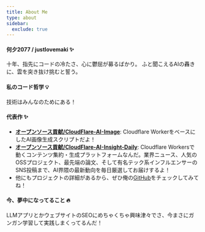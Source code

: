 ```yaml
---
title: About Me
type: about
sidebar:
  exclude: true
---
```

#### 何夕2077 / justlovemaki ✨

十年、指先にコードの冷たさ、心に鬱屈が募るばかり。
ふと聞こえるAIの轟きに、雲を突き抜け挑むと誓う。

#### 私のコード哲学 💡

技術はみんなのためにある！

#### 代表作 ✨

*   **[オープンソース貢献/CloudFlare-AI-Image](https://github.com/justlovemaki/CloudFlare-AI-Image)**: Cloudflare WorkerをベースにしたAI画像生成スクリプトだよ！
*   **[オープンソース貢献/CloudFlare-AI-Insight-Daily](https://github.com/justlovemaki/CloudFlare-AI-Insight-Daily)**: Cloudflare Workersで動くコンテンツ集約・生成プラットフォームなんだ。業界ニュース、人気のOSSプロジェクト、最先端の論文、そして有名テック系インフルエンサーのSNS投稿まで、AI界隈の最新動向を毎日厳選してお届けするよ！
*   他にもプロジェクトの詳細があるから、ぜひ俺の[GitHub](https://github.com/justlovemaki)をチェックしてみてね！

#### 今、夢中になってること 🔥

LLMアプリとかウェブサイトのSEOにめちゃくちゃ興味津々でさ、今まさにガンガン学習して実践しまくってるんだ！